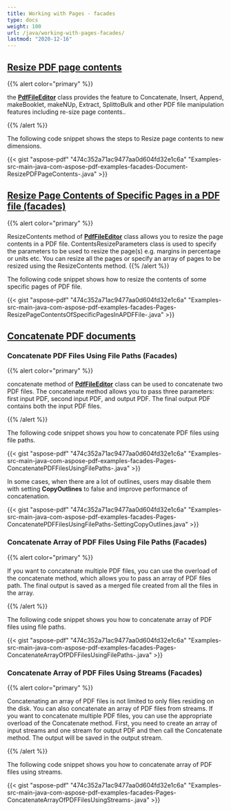 ```yaml
---
title: Working with Pages - facades
type: docs
weight: 100
url: /java/working-with-pages-facades/
lastmod: "2020-12-16"
---
```


## <ins>**Resize PDF page contents**
{{% alert color="primary" %}} 

the [**PdfFileEditor**](https://apireference.aspose.com/java/pdf/com.aspose.pdf.facades/PdfFileEditor) class provides the feature to Concatenate, Insert, Append, makeBooklet, makeNUp, Extract, SplittoBulk and other PDF file manipulation features including re-size page contents..

{{% /alert %}} 

The following code snippet shows the steps to Resize page contents to new dimensions.



{{< gist "aspose-pdf" "474c352a71ac9477aa0d604fd32e1c6a" "Examples-src-main-java-com-aspose-pdf-examples-facades-Document-ResizePDFPageContents-.java" >}}
## <ins>**Resize Page Contents of Specific Pages in a PDF file (facades)**
{{% alert color="primary" %}} 

ResizeContents method of [**PdfFileEditor**](https://apireference.aspose.com/java/pdf/com.aspose.pdf.facades/PdfFileEditor) class allows you to resize the page contents in a PDF file. ContentsResizeParameters class is used to specify the parameters to be used to resize the page(s) e.g. margins in percentage or units etc. You can resize all the pages or specify an array of pages to be resized using the ResizeContents method.
{{% /alert %}} 

The following code snippet shows how to resize the contents of some specific pages of PDF file.



{{< gist "aspose-pdf" "474c352a71ac9477aa0d604fd32e1c6a" "Examples-src-main-java-com-aspose-pdf-examples-facades-Pages-ResizePageContentsOfSpecificPagesInAPDFFile-.java" >}}
## <ins>**Concatenate PDF documents**
### **Concatenate PDF Files Using File Paths (Facades)**
{{% alert color="primary" %}} 

concatenate method of [**PdfFileEditor**](http://www.aspose.com/api/java/pdf/com.aspose.pdf.facades/classes/PdfFileEditor) class can be used to concatenate two PDF files. The concatenate method allows you to pass three parameters: first input PDF, second input PDF, and output PDF. The final output PDF contains both the input PDF files.

{{% /alert %}} 

The following code snippet shows you how to concatenate PDF files using file paths.



{{< gist "aspose-pdf" "474c352a71ac9477aa0d604fd32e1c6a" "Examples-src-main-java-com-aspose-pdf-examples-facades-Pages-ConcatenatePDFFilesUsingFilePaths-.java" >}}



In some cases, when there are a lot of outlines, users may disable them with setting **CopyOutlines** to false and improve performance of concatenation.



{{< gist "aspose-pdf" "474c352a71ac9477aa0d604fd32e1c6a" "Examples-src-main-java-com-aspose-pdf-examples-facades-Pages-ConcatenatePDFFilesUsingFilePaths-SettingCopyOutlines.java" >}}
### **Concatenate Array of PDF Files Using File Paths (Facades)**
{{% alert color="primary" %}} 

If you want to concatenate multiple PDF files, you can use the overload of the concatenate method, which allows you to pass an array of PDF files path. The final output is saved as a merged file created from all the files in the array.

{{% /alert %}} 


The following code snippet shows you how to concatenate array of PDF files using file paths.



{{< gist "aspose-pdf" "474c352a71ac9477aa0d604fd32e1c6a" "Examples-src-main-java-com-aspose-pdf-examples-facades-Pages-ConcatenateArrayOfPDFFilesUsingFilePaths-.java" >}}
### **Concatenate Array of PDF Files Using Streams (Facades)**
{{% alert color="primary" %}} 

Concatenating an array of PDF files is not limited to only files residing on the disk. You can also concatenate an array of PDF files from streams. If you want to concatenate multiple PDF files, you can use the appropriate overload of the Concatenate method. First, you need to create an array of input streams and one stream for output PDF and then call the Concatenate method. The output will be saved in the output stream.

{{% /alert %}} 

The following code snippet shows you how to concatenate array of PDF files using streams.



{{< gist "aspose-pdf" "474c352a71ac9477aa0d604fd32e1c6a" "Examples-src-main-java-com-aspose-pdf-examples-facades-Pages-ConcatenateArrayOfPDFFilesUsingStreams-.java" >}}
